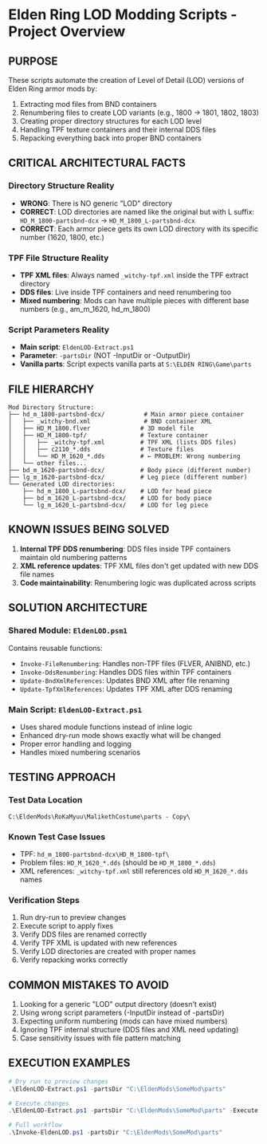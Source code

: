 # Elden Ring LOD Modding Scripts - Project Overview

## PURPOSE
These scripts automate the creation of Level of Detail (LOD) versions of Elden Ring armor mods by:
1. Extracting mod files from BND containers
2. Renumbering files to create LOD variants (e.g., 1800 → 1801, 1802, 1803)
3. Creating proper directory structures for each LOD level
4. Handling TPF texture containers and their internal DDS files
5. Repacking everything back into proper BND containers

## CRITICAL ARCHITECTURAL FACTS
### Directory Structure Reality
- **WRONG**: There is NO generic "LOD" directory
- **CORRECT**: LOD directories are named like the original but with L suffix: `HD_M_1800-partsbnd-dcx` → `HD_M_1800_L-partsbnd-dcx`
- **CORRECT**: Each armor piece gets its own LOD directory with its specific number (1620, 1800, etc.)

### TPF File Structure Reality
- **TPF XML files**: Always named `_witchy-tpf.xml` inside the TPF extract directory
- **DDS files**: Live inside TPF containers and need renumbering too
- **Mixed numbering**: Mods can have multiple pieces with different base numbers (e.g., am_m_1620, hd_m_1800)

### Script Parameters Reality
- **Main script**: `EldenLOD-Extract.ps1`
- **Parameter**: `-partsDir` (NOT -InputDir or -OutputDir)
- **Vanilla parts**: Script expects vanilla parts at `S:\ELDEN RING\Game\parts`

## FILE HIERARCHY
```
Mod Directory Structure:
├── hd_m_1800-partsbnd-dcx/           # Main armor piece container
│   ├── _witchy-bnd.xml               # BND container XML
│   ├── HD_M_1800.flver              # 3D model file
│   ├── HD_M_1800-tpf/               # Texture container
│   │   ├── _witchy-tpf.xml          # TPF XML (lists DDS files)
│   │   ├── c2110_*.dds              # Texture files
│   │   └── HD_M_1620_*.dds          # ← PROBLEM: Wrong numbering
│   └── other files...
├── bd_m_1620-partsbnd-dcx/          # Body piece (different number)
├── lg_m_1620-partsbnd-dcx/          # Leg piece (different number)
└── Generated LOD directories:
    ├── hd_m_1800_L-partsbnd-dcx/    # LOD for head piece
    ├── bd_m_1620_L-partsbnd-dcx/    # LOD for body piece
    └── lg_m_1620_L-partsbnd-dcx/    # LOD for leg piece
```

## KNOWN ISSUES BEING SOLVED
1. **Internal TPF DDS renumbering**: DDS files inside TPF containers maintain old numbering patterns
2. **XML reference updates**: TPF XML files don't get updated with new DDS file names
3. **Code maintainability**: Renumbering logic was duplicated across scripts

## SOLUTION ARCHITECTURE
### Shared Module: `EldenLOD.psm1`
Contains reusable functions:
- `Invoke-FileRenumbering`: Handles non-TPF files (FLVER, ANIBND, etc.)
- `Invoke-DdsRenumbering`: Handles DDS files within TPF containers
- `Update-BndXmlReferences`: Updates BND XML after file renaming
- `Update-TpfXmlReferences`: Updates TPF XML after DDS renaming

### Main Script: `EldenLOD-Extract.ps1`
- Uses shared module functions instead of inline logic
- Enhanced dry-run mode shows exactly what will be changed
- Proper error handling and logging
- Handles mixed numbering scenarios

## TESTING APPROACH
### Test Data Location
`C:\EldenMods\RoKaMyuu\MalikethCostume\parts - Copy\`

### Known Test Case Issues
- TPF: `hd_m_1800-partsbnd-dcx\HD_M_1800-tpf\`
- Problem files: `HD_M_1620_*.dds` (should be `HD_M_1800_*.dds`)
- XML references: `_witchy-tpf.xml` still references old `HD_M_1620_*.dds` names

### Verification Steps
1. Run dry-run to preview changes
2. Execute script to apply fixes
3. Verify DDS files are renamed correctly
4. Verify TPF XML is updated with new references
5. Verify LOD directories are created with proper names
6. Verify repacking works correctly

## COMMON MISTAKES TO AVOID
1. Looking for a generic "LOD" output directory (doesn't exist)
2. Using wrong script parameters (-InputDir instead of -partsDir)
3. Expecting uniform numbering (mods can have mixed numbers)
4. Ignoring TPF internal structure (DDS files and XML need updating)
5. Case sensitivity issues with file pattern matching

## EXECUTION EXAMPLES
```powershell
# Dry run to preview changes
.\EldenLOD-Extract.ps1 -partsDir "C:\EldenMods\SomeMod\parts"

# Execute changes
.\EldenLOD-Extract.ps1 -partsDir "C:\EldenMods\SomeMod\parts" -Execute

# Full workflow
.\Invoke-EldenLOD.ps1 -partsDir "C:\EldenMods\SomeMod\parts"
```
